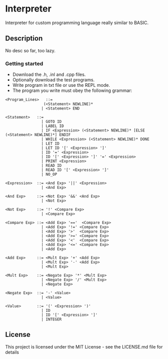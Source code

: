 # Interpreter

Interpreter for custom programming language really similar to BASIC.

## Description

No desc so far, too lazy.

### Getting started

* Download the .h, .inl and .cpp files.
* Optionally download the test programs.
* Write program in txt file or use the REPL mode.
* The program you write must obey the following grammar:
```
<Program_Lines>   ::= 
                 (<Statement> NEWLINE)*
                | <Statement> END

<Statement>   ::= 
                | GOTO ID
                | LABEL ID 
                | IF <Expression> (<Statement> NEWLINE)* [ELSE (<Statement> NEWLINE)*] ENDIF
                | WHILE <Expression> (<Statement> NEWLINE)* DONE     
                | LET ID
                | LET ID '[' <Expression> ']'
                | ID '=' <Expression>
                | ID '[' <Expression> ']' '=' <Expression>
                | PRINT <Expression> 
                | READ ID
                | READ ID '[' <Expression> ']'
                | NO_OP

<Expression>  ::= <And Exp> '||' <Expression> 
                | <And Exp> 

<And Exp>     ::= <Not Exp> '&&' <And Exp> 
                | <Not Exp> 
 
<Not Exp>     ::= '!' <Compare Exp> 
                | <Compare Exp> 

<Compare Exp> ::= <Add Exp> '=='  <Compare Exp> 
                | <Add Exp> '!=' <Compare Exp> 
                | <Add Exp> '>'  <Compare Exp> 
                | <Add Exp> '>=' <Compare Exp> 
                | <Add Exp> '<'  <Compare Exp> 
                | <Add Exp> '<=' <Compare Exp> 
                | <Add Exp> 

<Add Exp>     ::= <Mult Exp> '+' <Add Exp> 
                | <Mult Exp> '-' <Add Exp> 
                | <Mult Exp> 

<Mult Exp>    ::= <Negate Exp> '*' <Mult Exp> 
                | <Negate Exp> '/' <Mult Exp> 
                | <Negate Exp> 

<Negate Exp>  ::= '-' <Value> 
                | <Value> 

<Value>       ::= '(' <Expression> ')'
                | ID 
                | ID '[' <Expression> ']'
                | INTEGER
```

## License

This project is licensed under the MIT License - see the LICENSE.md file for details

